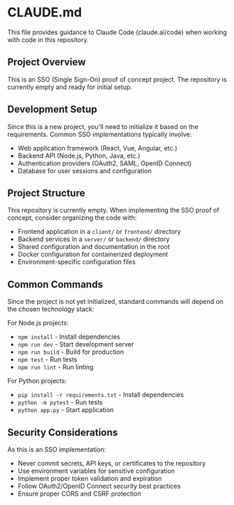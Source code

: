 # CLAUDE.md

This file provides guidance to Claude Code (claude.ai/code) when working with code in this repository.

## Project Overview

This is an SSO (Single Sign-On) proof of concept project. The repository is currently empty and ready for initial setup.

## Development Setup

Since this is a new project, you'll need to initialize it based on the requirements. Common SSO implementations typically involve:

- Web application framework (React, Vue, Angular, etc.)
- Backend API (Node.js, Python, Java, etc.)
- Authentication providers (OAuth2, SAML, OpenID Connect)
- Database for user sessions and configuration

## Project Structure

This repository is currently empty. When implementing the SSO proof of concept, consider organizing the code with:

- Frontend application in a `client/` or `frontend/` directory
- Backend services in a `server/` or `backend/` directory
- Shared configuration and documentation in the root
- Docker configuration for containerized deployment
- Environment-specific configuration files

## Common Commands

Since the project is not yet initialized, standard commands will depend on the chosen technology stack:

For Node.js projects:
- `npm install` - Install dependencies
- `npm run dev` - Start development server
- `npm run build` - Build for production
- `npm test` - Run tests
- `npm run lint` - Run linting

For Python projects:
- `pip install -r requirements.txt` - Install dependencies
- `python -m pytest` - Run tests
- `python app.py` - Start application

## Security Considerations

As this is an SSO implementation:
- Never commit secrets, API keys, or certificates to the repository
- Use environment variables for sensitive configuration
- Implement proper token validation and expiration
- Follow OAuth2/OpenID Connect security best practices
- Ensure proper CORS and CSRF protection